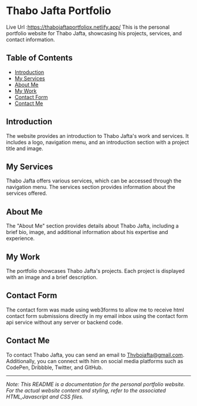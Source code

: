 # Thabo Jafta Portfolio
Live Url :https://thabojaftaportfoliox.netlify.app/
This is the personal portfolio website for Thabo Jafta, showcasing his projects, services, and contact information.


## Table of Contents

- [Introduction](#introduction)
- [My Services](#my-services)
- [About Me](#about-me)
- [My Work](#my-work)
- [Contact Form](#contact-form)
- [Contact Me](#contact-me)


## Introduction

The website provides an introduction to Thabo Jafta's work and services. It includes a logo, navigation menu, and an introduction section with a project title and image.

## My Services

Thabo Jafta offers various services, which can be accessed through the navigation menu. The services section provides information about the services offered.

## About Me

The "About Me" section provides details about Thabo Jafta, including a brief bio, image, and additional information about his expertise and experience.

## My Work

The portfolio showcases Thabo Jafta's projects. Each project is displayed with an image and a brief description.

## Contact Form

The contact form was made using web3forms to allow me to receive html contact form submissions directly in my email inbox using the contact form api service without any server or backend code.

## Contact Me

To contact Thabo Jafta, you can send an email to [Thvbojafta@gmail.com](mailto:Thvbojafta@gmail.com). Additionally, you can connect with him on social media platforms such as CodePen, Dribbble, Twitter, and GitHub.

---
*Note: This README is a documentation for the personal portfolio website. For the actual website content and styling, refer to the associated HTML,Javascript and CSS files.*
